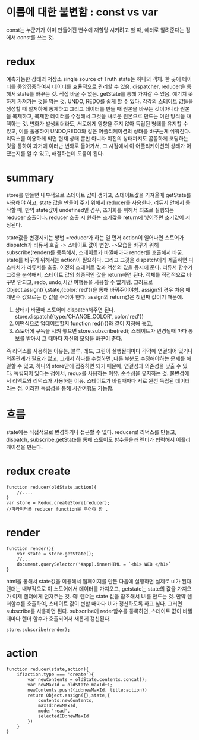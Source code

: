 # 이름에 대한 불변함 : const vs var 
const는 누군가가 이미 만들어진 변수에 재할당 시키려고 할 때, 에러로 알려준다는 점에서 const를 쓰는 것. 

# redux
예측가능한 상태의 저장소 
single source of Truth 
state는 하나의 객체.  한 곳에 데이터를 중앙집중하여서 데이터를 효율적으로 관리할 수 있음. 
dispatcher, reducer을 통해서 state를 바꾸는 것. 직접 바꿀 수 없음. 
getState를 통해 가져갈 수 있음. 
예기치 못하게 가져가는 것을 막는 것. 
UNDO, REDO를 쉽게 할 수 있다. 각각의 스테이트 값들을 생성할 때 철저하게 통제하고 그리고 데이터를 만들 때 원본을 바꾸는 것이아니라 원본을 복제하고, 복제한 데이터를 수정해서 그것을 새로운 원본으로 만드는 이런 방식을 채택하는 것. 변화가 발생되더라도, 서로에게 영향을 주지 않아 독립된 형태를 유지할 수 있고, 이를 홀용하여 UNDO,REDO와 같은 어플리케이션의 상태를 바꾸는게 쉬워진다. 리덕스를 이용하게 되면 현재 상태 뿐만 아니라 이전의 상태까지도 꼼꼼하게 코딩하는 것을 통하여 과거에 이러난 변화로 돌아가서, 그 시점에서 이 어플리케이션의 상태가 어땠는지를 알 수 있고, 해결하는데 도움이 된다. 


# summary
store를 만들면 내부적으로 스테이트 값이 생기고, 스테이트값을 가져올때 getState를 사용해야 하고, 
state 값을 만들어 주기 위해서 reducer를 사용한다. 리듀서 안에서 동작할 때, 만약 state값이 undefined일 경우,
초기화를 위해서 최초로 실행되는 reducer 호출이다. reducer 호출 시 원하는 초기값을 return에 넣어주면 초기값이 저장된다. 

state값을 변경시키는 방법 =reducer가 하는 일
먼저 action이 일어나면 스토어가 dispatch가 리듀서 호출 -> 스테이트 값이 변함.
    ->모습을 바꾸기 위해 subscribe(render)를 등록해서, 스테이트가 바뀔때마다 render를 호출해서 바꿈. 
state를 바꾸기 위해서는 action이 필요하다. 그리고 그것을 dispatch에게 제출하면  디스패치가 리듀서를 호출. 
이전의 스테이트 값과 액션의 값을 동시에 준다. 리듀서 함수가 그것을 분석해서, 스테이트 값의 최종적인 값을 return하면 된다. 
객체를 직접적으로 바꾸면 안되고, redo, undo,시간 여행등을 사용할 수 없게됌. 그러므로 
Object.assign({},state,{color:'red'})을 통해 바꿔주어야함. 
assign의 경우 처음 매개변수 값으로는 {} 값을 주어야 한다. assign의 return값은 첫번째 값이기 때문에. 

1. 상태가 바뀔때 스토어에 dispatch해주면 된다. store.dispatch({type:'CHANGE_COLOR', color:'red'})
2. 어떤식으로 업데이트할지 function red(){}와 같이 지정해 놓고, 
3. 스토어에 구독을 시켜 놓으면  store.subscribe(red); 스테이트가 변경될때 마다 통보를 받아서
그 때마다 자신의 모양을 바꾸어 준다. 

즉 리덕스를 사용하는 이유는, 블루, 레드, 그린이 실행될때마다 각각에 연결되어 있거나 의존관계가 필요가 없고, 
그래서 하나를 수정하면 ,다른 부분도 수정해야하는 문제를 해결할 수 있고, 하나의 store안에 집중하면 되기 때문에, 
연결성과 의존성을 낮출 수 있다. 독립되어 있다는 점에서, redux를 사용하는 이유. 순수성을 유지하는 것. 
불변성에서 리액트와 리덕스가 사용하는 이유. 스테이트가 바뀔때마다 서로 완전 독립된 데이터라는 점. 이러한 독립성을 통해
시간여행도 가능함. 
# 흐름
state에는 직접적으로 변경하거나 접근할 수 없다. reducer로 리덕스를 만들고, dispatch, subscribe,getState를 통해 스토어도 함수들을과 렌더가 협력해서 어플리케이션을 만든다. 
# redux create
```
function reducer(oldState,action){
    //....
}
var store = Redux.createStore(reducer); 
//파라미터롤 reducer function을 주어야 함 .
```
# render
```
function render(){
    var state = store.getState();
    //...
    document.querySelector('#app).innerHTML = `<h1> WEB </h1>`
}
```

html을 통해서 state값을 이용해서 웹페이지를 만든 다음에 실행하면 실제로 ui가 된다. 렌더는 내부적으로 이 스토어에서 데이터를 가져오고, getstate는 state의 값을 가져오가 이제 렌더에게 던져주는 것. 
즉! 렌더는 state 값을 참조해서 UI를 만드는 것. 
만약 렌더함수를 호출하여, 스테이트 값이 변할 때마다 UI가 갱신하도록 하고 싶다.
그러면 subscribe를 사용하면 된다. subscribe에 reder함수를 등록하면, 스테이트 값이 바뀔 대마다 렌더 함수가 호출되어서 새롭게 갱신된다. 
```
store.subscribe(render);
```
# action 

```
function reducer(state,action){
    if(action.type === 'create'){
        var newContents = oldState.contents.concat();
        var newMaxId = oldState.maxId+1;
        newContents.push({id:newMaxId, title:action})
        return Object.assign({},state,{
            contents:newContents,
            maxId:newMaxId,
            mode:'read',
            selectedID:newMaxId
        })
    }
}